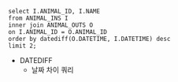 ```
select I.ANIMAL_ID, I.NAME
from ANIMAL_INS I
inner join ANIMAL_OUTS O
on I.ANIMAL_ID = O.ANIMAL_ID
order by datediff(O.DATETIME, I.DATETIME) desc
limit 2;
```

- DATEDIFF
  - 날짜 차이 쿼리

